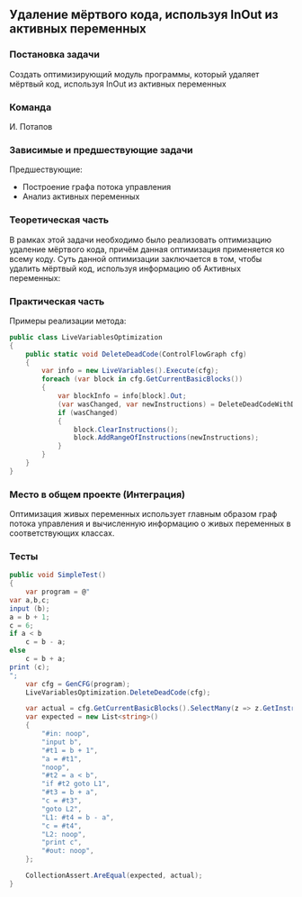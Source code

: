 ## Удаление мёртвого кода, используя InOut из активных переменных

### Постановка задачи
Создать оптимизирующий модуль программы, который удаляет мёртвый код, используя InOut из активных переменных

### Команда
И. Потапов

### Зависимые и предшествующие задачи
Предшествующие:

- Построение графа потока управления
- Анализ активных переменных

### Теоретическая часть
В рамках этой задачи необходимо было реализовать оптимизацию удаление мёртвого кода, причём данная оптимизация применяется ко всему коду. Суть данной оптимизации заключается в том, чтобы удалить мёртвый код, используя информацию об Активных переменных:

### Практическая часть
Примеры реализации метода:

```csharp
public class LiveVariablesOptimization
{
    public static void DeleteDeadCode(ControlFlowGraph cfg)
    {
        var info = new LiveVariables().Execute(cfg);
        foreach (var block in cfg.GetCurrentBasicBlocks())
        {
            var blockInfo = info[block].Out;
            (var wasChanged, var newInstructions) = DeleteDeadCodeWithDeadVars.DeleteDeadCode(block.GetInstructions(), blockInfo);
            if (wasChanged)
            {
                block.ClearInstructions();
                block.AddRangeOfInstructions(newInstructions);
            }
        }
    }
}
```

### Место в общем проекте (Интеграция)
Оптимизация живых переменных использует главным образом граф потока управления и вычисленную информацию о живых переменных в соответствующих классах.

### Тесты

```csharp
public void SimpleTest()
{
    var program = @"
var a,b,c;
input (b);
a = b + 1;
c = 6;
if a < b
    c = b - a;
else
    c = b + a;
print (c);
";
    var cfg = GenCFG(program);
    LiveVariablesOptimization.DeleteDeadCode(cfg);

    var actual = cfg.GetCurrentBasicBlocks().SelectMany(z => z.GetInstructions().Select(t => t.ToString()));
    var expected = new List<string>()
    {
        "#in: noop",
        "input b",
        "#t1 = b + 1",
        "a = #t1",
        "noop",
        "#t2 = a < b",
        "if #t2 goto L1",
        "#t3 = b + a",
        "c = #t3",
        "goto L2",
        "L1: #t4 = b - a",
        "c = #t4",
        "L2: noop",
        "print c",
        "#out: noop",
    };

    CollectionAssert.AreEqual(expected, actual);
}
```
